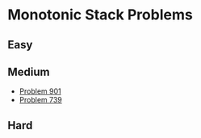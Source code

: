 # Monotonic Stack Problems

## Easy

## Medium
- [Problem 901](../problems/901_online_stock_span/README.md)
- [Problem 739](../problems/739_daily_temperatures/README.md)

## Hard

